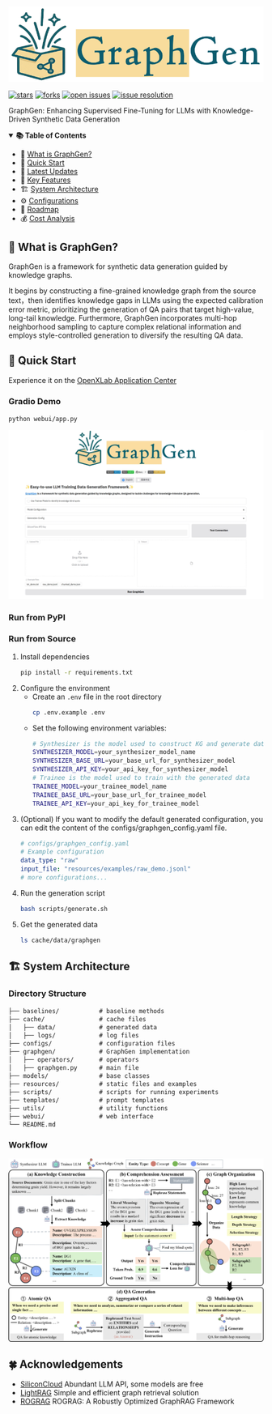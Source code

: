 <p align="center">
  <img src="resources/images/logo.png"/>
</p>

<!-- icon -->

[![stars](https://img.shields.io/github/stars/open-sciencelab/GraphGen.svg)](https://github.com/open-sciencelab/GraphGen)
[![forks](https://img.shields.io/github/forks/open-sciencelab/GraphGen.svg)](https://github.com/open-sciencelab/GraphGen)
[![open issues](https://img.shields.io/github/issues-raw/open-sciencelab/GraphGen)](https://github.com/open-sciencelab/GraphGen/issues)
[![issue resolution](https://img.shields.io/github/issues-closed-raw/open-sciencelab/GraphGen)](https://github.com/open-sciencelab/GraphGen/issues)

GraphGen: Enhancing Supervised Fine-Tuning for LLMs with Knowledge-Driven Synthetic Data Generation

<details open>
<summary><b>📚 Table of Contents</b></summary>

- 📝 [What is GraphGen?](#-what-is-graphgen)
- 🚀 [Quick Start](#-quick-start)
- 📌 [Latest Updates](#-latest-updates)
- 🌟 [Key Features](#-key-features)
- 🏗️ [System Architecture](#-system-architecture)
- ⚙️ [Configurations](#-configurations)
- 📅 [Roadmap](#-roadmap)
- 💰 [Cost Analysis](#-cost-analysis)

</details>

## 📝 What is GraphGen?

GraphGen is a framework for synthetic data generation guided by knowledge graphs. 

It begins by constructing a fine-grained knowledge graph from the source text，then identifies knowledge gaps in LLMs using the expected calibration error metric, prioritizing the generation of QA pairs that target high-value, long-tail knowledge.
Furthermore, GraphGen incorporates multi-hop neighborhood sampling to capture complex relational information and employs style-controlled generation to diversify the resulting QA data. 

## 🚀 Quick Start

Experience it on the [OpenXLab Application Center](https://openxlab.org.cn/apps/detail/tpoisonooo/GraphGen) 

### Gradio Demo

   ```bash
   python webui/app.py
   ```

![ui](resources/images/interface.jpg)

### Run from PyPI

### Run from Source

1. Install dependencies
    ```bash
    pip install -r requirements.txt
    ```
2. Configure the environment
   - Create an `.env` file in the root directory
     ```bash
     cp .env.example .env
     ```
   - Set the following environment variables:
     ```bash
     # Synthesizer is the model used to construct KG and generate data
     SYNTHESIZER_MODEL=your_synthesizer_model_name
     SYNTHESIZER_BASE_URL=your_base_url_for_synthesizer_model
     SYNTHESIZER_API_KEY=your_api_key_for_synthesizer_model
     # Trainee is the model used to train with the generated data
     TRAINEE_MODEL=your_trainee_model_name
     TRAINEE_BASE_URL=your_base_url_for_trainee_model
     TRAINEE_API_KEY=your_api_key_for_trainee_model
     ```
3. (Optional) If you want to modify the default generated configuration, you can edit the content of the configs/graphgen_config.yaml file.
    ```yaml
    # configs/graphgen_config.yaml
    # Example configuration
    data_type: "raw"
    input_file: "resources/examples/raw_demo.jsonl"
    # more configurations...
    ```
4. Run the generation script
   ```bash
   bash scripts/generate.sh
   ```
5. Get the generated data
   ```bash
   ls cache/data/graphgen
   ```

## 🏗️ System Architecture

### Directory Structure
```text
├── baselines/           # baseline methods
├── cache/               # cache files
│   ├── data/            # generated data
│   ├── logs/            # log files
├── configs/             # configuration files
├── graphgen/            # GraphGen implementation
│   ├── operators/       # operators
│   ├── graphgen.py      # main file
├── models/              # base classes
├── resources/           # static files and examples
├── scripts/             # scripts for running experiments
├── templates/           # prompt templates
├── utils/               # utility functions
├── webui/               # web interface
└── README.md
```

### Workflow
![workflow](resources/images/flow.png)


## 🍀 Acknowledgements
- [SiliconCloud](https://siliconflow.cn) Abundant LLM API, some models are free
- [LightRAG](https://github.com/HKUDS/LightRAG) Simple and efficient graph retrieval solution
- [ROGRAG](https://github.com/tpoisonooo/ROGRAG) ROGRAG: A Robustly Optimized GraphRAG Framework
